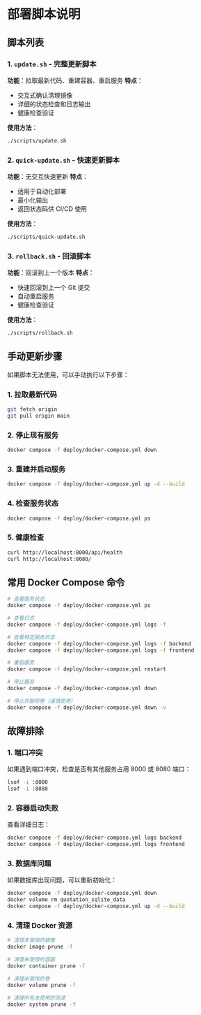 # 部署脚本说明

## 脚本列表

### 1. `update.sh` - 完整更新脚本
**功能**：拉取最新代码、重建容器、重启服务
**特点**：
- 交互式确认清理镜像
- 详细的状态检查和日志输出
- 健康检查验证

**使用方法**：
```bash
./scripts/update.sh
```

### 2. `quick-update.sh` - 快速更新脚本
**功能**：无交互快速更新
**特点**：
- 适用于自动化部署
- 最小化输出
- 返回状态码供 CI/CD 使用

**使用方法**：
```bash
./scripts/quick-update.sh
```

### 3. `rollback.sh` - 回滚脚本
**功能**：回滚到上一个版本
**特点**：
- 快速回滚到上一个 Git 提交
- 自动重启服务
- 健康检查验证

**使用方法**：
```bash
./scripts/rollback.sh
```

## 手动更新步骤

如果脚本无法使用，可以手动执行以下步骤：

### 1. 拉取最新代码
```bash
git fetch origin
git pull origin main
```

### 2. 停止现有服务
```bash
docker compose -f deploy/docker-compose.yml down
```

### 3. 重建并启动服务
```bash
docker compose -f deploy/docker-compose.yml up -d --build
```

### 4. 检查服务状态
```bash
docker compose -f deploy/docker-compose.yml ps
```

### 5. 健康检查
```bash
curl http://localhost:8000/api/health
curl http://localhost:8080/
```

## 常用 Docker Compose 命令

```bash
# 查看服务状态
docker compose -f deploy/docker-compose.yml ps

# 查看日志
docker compose -f deploy/docker-compose.yml logs -f

# 查看特定服务日志
docker compose -f deploy/docker-compose.yml logs -f backend
docker compose -f deploy/docker-compose.yml logs -f frontend

# 重启服务
docker compose -f deploy/docker-compose.yml restart

# 停止服务
docker compose -f deploy/docker-compose.yml down

# 停止并删除卷（谨慎使用）
docker compose -f deploy/docker-compose.yml down -v
```

## 故障排除

### 1. 端口冲突
如果遇到端口冲突，检查是否有其他服务占用 8000 或 8080 端口：
```bash
lsof -i :8000
lsof -i :8080
```

### 2. 容器启动失败
查看详细日志：
```bash
docker compose -f deploy/docker-compose.yml logs backend
docker compose -f deploy/docker-compose.yml logs frontend
```

### 3. 数据库问题
如果数据库出现问题，可以重新初始化：
```bash
docker compose -f deploy/docker-compose.yml down
docker volume rm quotation_sqlite_data
docker compose -f deploy/docker-compose.yml up -d --build
```

### 4. 清理 Docker 资源
```bash
# 清理未使用的镜像
docker image prune -f

# 清理未使用的容器
docker container prune -f

# 清理未使用的卷
docker volume prune -f

# 清理所有未使用的资源
docker system prune -f
```
